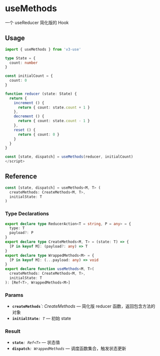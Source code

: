 # useMethods

一个 useReducer 简化版的 Hook

## Usage

```ts
import { useMethods } from 'v3-use'

type State = {
  count: number
}

const initialCount = {
  count: 0
}

function reducer (state: State) {
  return {
    increment () {
      return { count: state.count + 1 }
    },
    decrement () {
      return { count: state.count - 1 }
    },
    reset () {
      return { count: 0 }
    }
  }
}

const [state, dispatch] = useMethods(reducer, initialCount)
</script>
```

## Reference

```ts
const [state, dispatch] = useMethods<M, T> (
  createMethods: CreateMethods<M, T>,
  initialState: T
)
```

### Type Declarations

```ts
export declare type ReducerAction<T = string, P = any> = {
  type: T
  payload?: P
}
export declare type CreateMethods<M, T> = (state: T) => {
  [P in keyof M]: (payload?: any) => T
}
export declare type WrappedMethods<M> = {
  [P in keyof M]: (...payload: any) => void
}
export declare function useMethods<M, T>(
  createMethods: CreateMethods<M, T>,
  initialState: T
): [Ref<T>, WrappedMethods<M>]
```

### Params

- **`createMethods`**_`: CreateMethods_ &mdash; 简化版 reducer 函数，返回包含方法的对象
- **`initialState`**_`: T`_ &mdash; 初始 state

### Result

- **`state`**_`: Ref<T>`_ &mdash; 状态值
- **`dispatch`**_`: WrappedMethods`_ &mdash; 调度函数集合，触发状态更新
